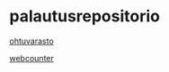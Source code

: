 # palautusrepositorio
[ohtuvarasto](https://github.com/lowdodo/ohtuvarasto)

[webcounter](https://github.com/lowdodo/webcounter)